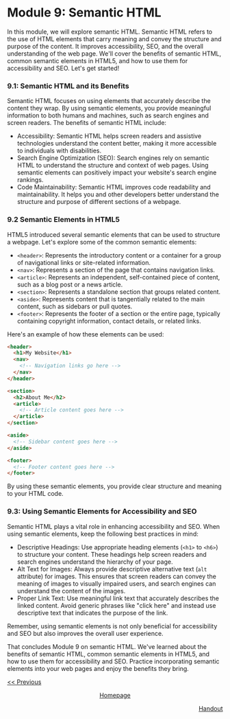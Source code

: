 # Module 9: Semantic HTML

In this module, we will explore semantic HTML. Semantic HTML refers to the use of HTML elements that carry meaning and convey the structure and purpose of the content. It improves accessibility, SEO, and the overall understanding of the web page. We'll cover the benefits of semantic HTML, common semantic elements in HTML5, and how to use them for accessibility and SEO. Let's get started!

### 9.1: Semantic HTML and its Benefits
Semantic HTML focuses on using elements that accurately describe the content they wrap. By using semantic elements, you provide meaningful information to both humans and machines, such as search engines and screen readers. The benefits of semantic HTML include:

- Accessibility: Semantic HTML helps screen readers and assistive technologies understand the content better, making it more accessible to individuals with disabilities.
- Search Engine Optimization (SEO): Search engines rely on semantic HTML to understand the structure and context of web pages. Using semantic elements can positively impact your website's search engine rankings.
- Code Maintainability: Semantic HTML improves code readability and maintainability. It helps you and other developers better understand the structure and purpose of different sections of a webpage.

### 9.2 Semantic Elements in HTML5
HTML5 introduced several semantic elements that can be used to structure a webpage. Let's explore some of the common semantic elements:

- `<header>`: Represents the introductory content or a container for a group of navigational links or site-related information.
- `<nav>`: Represents a section of the page that contains navigation links.
- `<article>`: Represents an independent, self-contained piece of content, such as a blog post or a news article.
- `<section>`: Represents a standalone section that groups related content.
- `<aside>`: Represents content that is tangentially related to the main content, such as sidebars or pull quotes.
- `<footer>`: Represents the footer of a section or the entire page, typically containing copyright information, contact details, or related links.

Here's an example of how these elements can be used:

```html
<header>
  <h1>My Website</h1>
  <nav>
    <!-- Navigation links go here -->
  </nav>
</header>

<section>
  <h2>About Me</h2>
  <article>
    <!-- Article content goes here -->
  </article>
</section>

<aside>
  <!-- Sidebar content goes here -->
</aside>

<footer>
  <!-- Footer content goes here -->
</footer>
```

By using these semantic elements, you provide clear structure and meaning to your HTML code.

### 9.3: Using Semantic Elements for Accessibility and SEO
Semantic HTML plays a vital role in enhancing accessibility and SEO. When using semantic elements, keep the following best practices in mind:

- Descriptive Headings: Use appropriate heading elements (`<h1>` to `<h6>`) to structure your content. These headings help screen readers and search engines understand the hierarchy of your page.
- Alt Text for Images: Always provide descriptive alternative text (`alt` attribute) for images. This ensures that screen readers can convey the meaning of images to visually impaired users, and search engines can understand the content of the images.
- Proper Link Text: Use meaningful link text that accurately describes the linked content. Avoid generic phrases like "click here" and instead use descriptive text that indicates the purpose of the link.

Remember, using semantic elements is not only beneficial for accessibility and SEO but also improves the overall user experience.

That concludes Module 9 on semantic HTML. We've learned about the benefits of semantic HTML, common semantic elements in HTML5, and how to use them for accessibility and SEO. Practice incorporating semantic elements into your web pages and enjoy the benefits they bring.

<p align="left"><a href="https://github.com/vennby/ChatGPT-University/blob/main/HTML/Module%208.md"><< Previous</a></p><p></p>
<p align="center"><a href="https://github.com/vennby/ChatGPT-University/blob/main/README.md">Homepage</a></p>
<p align="right"><a href="https://github.com/vennby/ChatGPT-University/blob/main/HTML/Handout.md">Handout</a></p><p></p>
